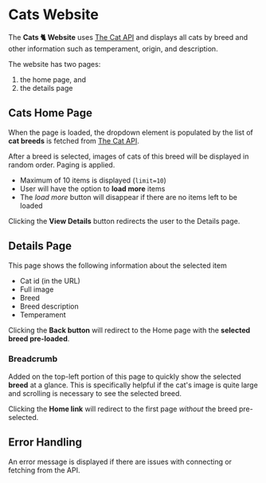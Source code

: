# Cats Website

The **Cats 🐈 Website** uses [The Cat API](https://docs.thecatapi.com/) and displays all cats by breed and other information such as temperament, origin, and description.

The website has two pages:

1. the home page, and
1. the details page

## Cats Home Page

When the page is loaded, the dropdown element is populated by the list of **cat breeds** is fetched from [The Cat API](https://docs.thecatapi.com/).

After a breed is selected, images of cats of this breed will be displayed in random order. Paging is applied.

- Maximum of 10 items is displayed (`limit=10`)
- User will have the option to **load more** items
- The _load more_ button will disappear if there are no items left to be loaded

Clicking the **View Details** button redirects the user to the Details page.

## Details Page

This page shows the following information about the selected item

- Cat id (in the URL)
- Full image
- Breed
- Breed description
- Temperament

Clicking the **Back button** will redirect to the Home page with the **selected breed pre-loaded**.

### Breadcrumb

Added on the top-left portion of this page to quickly show the selected **breed** at a glance. This is specifically helpful if the cat's image is quite large and scrolling is necessary to see the selected breed.

Clicking the **Home link** will redirect to the first page _without_ the breed pre-selected.

## Error Handling

An error message is displayed if there are issues with connecting or fetching from the API.
